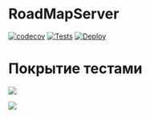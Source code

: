# RoadMapServer

[![codecov](https://codecov.io/github/SuperSLD/RoadMapServer/branch/main/graph/badge.svg?token=GWBMHE77LT)](https://codecov.io/github/SuperSLD/RoadMapServer)
[![Tests](https://github.com/SuperSLD/roadmapserver/actions/workflows/maven.yml/badge.svg)](https://github.com/SuperSLD/roadmapserver/actions/workflows/maven.yml)
[![Deploy](https://github.com/SuperSLD/roadmapserver/actions/workflows/maven_deploy.yml/badge.svg)](https://github.com/SuperSLD/roadmapserver/actions/workflows/maven_deploy.yml)

# Покрытие тестами

![](https://codecov.io/github/SuperSLD/RoadMapServer/branch/main/graphs/tree.svg?token=GWBMHE77LT)

![](https://codecov.io/gh/SuperSLD/RoadMapServer/branch/main/graphs/sunburst.svg?token=GWBMHE77LT)
